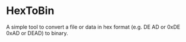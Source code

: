 HexToBin
========

A simple tool to convert a file or data in hex format (e.g. DE AD or 0xDE 0xAD or DEAD) to binary.
